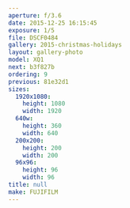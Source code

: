 ```yaml
---
aperture: f/3.6
date: 2015-12-25 16:15:45
exposure: 1/5
file: DSCF0484
gallery: 2015-christmas-holidays
layout: gallery-photo
model: XQ1
next: b3f827b
ordering: 9
previous: 81e32d1
sizes:
  1920x1080:
    height: 1080
    width: 1920
  640w:
    height: 360
    width: 640
  200x200:
    height: 200
    width: 200
  96x96:
    height: 96
    width: 96
title: null
make: FUJIFILM
---
```

